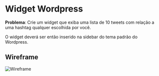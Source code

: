 # Widget Wordpress

**Problema**: Crie um widget que exiba uma lista de 10 tweets com relação a uma hashtag qualquer escolhida por você.

O widget deverá ser então inserido na sidebar do tema padrão do Wordpress.

## Wireframe

![Wireframe](http://www.macweb.com.br/estagio/exercicio2.jpg)